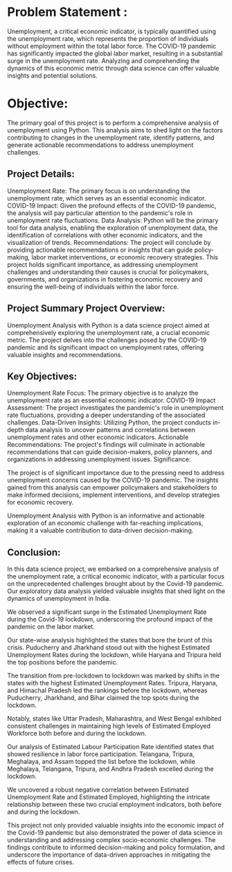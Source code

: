 
# Problem Statement :

Unemployment, a critical economic indicator, is typically quantified using the unemployment rate, which represents the proportion of individuals without employment within the total labor force. The COVID-19 pandemic has significantly impacted the global labor market, resulting in a substantial surge in the unemployment rate. Analyzing and comprehending the dynamics of this economic metric through data science can offer valuable insights and potential solutions.

# Objective:

The primary goal of this project is to perform a comprehensive analysis of unemployment using Python. This analysis aims to shed light on the factors contributing to changes in the unemployment rate, identify patterns, and generate actionable recommendations to address unemployment challenges.



## Project Details:

Unemployment Rate: The primary focus is on understanding the unemployment rate, which serves as an essential economic indicator. COVID-19 Impact: Given the profound effects of the COVID-19 pandemic, the analysis will pay particular attention to the pandemic's role in unemployment rate fluctuations. Data Analysis: Python will be the primary tool for data analysis, enabling the exploration of unemployment data, the identification of correlations with other economic indicators, and the visualization of trends. Recommendations: The project will conclude by providing actionable recommendations or insights that can guide policy-making, labor market interventions, or economic recovery strategies. This project holds significant importance, as addressing unemployment challenges and understanding their causes is crucial for policymakers, governments, and organizations in fostering economic recovery and ensuring the well-being of individuals within the labor force.
## Project Summary Project Overview:

Unemployment Analysis with Python is a data science project aimed at comprehensively exploring the unemployment rate, a crucial economic metric. The project delves into the challenges posed by the COVID-19 pandemic and its significant impact on unemployment rates, offering valuable insights and recommendations.
## Key Objectives:

Unemployment Rate Focus: The primary objective is to analyze the unemployment rate as an essential economic indicator. COVID-19 Impact Assessment: The project investigates the pandemic's role in unemployment rate fluctuations, providing a deeper understanding of the associated challenges. Data-Driven Insights: Utilizing Python, the project conducts in-depth data analysis to uncover patterns and correlations between unemployment rates and other economic indicators. Actionable Recommendations: The project's findings will culminate in actionable recommendations that can guide decision-makers, policy planners, and organizations in addressing unemployment issues. Significance:

The project is of significant importance due to the pressing need to address unemployment concerns caused by the COVID-19 pandemic. The insights gained from this analysis can empower policymakers and stakeholders to make informed decisions, implement interventions, and develop strategies for economic recovery.

Unemployment Analysis with Python is an informative and actionable exploration of an economic challenge with far-reaching implications, making it a valuable contribution to data-driven decision-making.
## Conclusion: 

In this data science project, we embarked on a comprehensive analysis of the unemployment rate, a critical economic indicator, with a particular focus on the unprecedented challenges brought about by the Covid-19 pandemic. Our exploratory data analysis yielded valuable insights that shed light on the dynamics of unemployment in India.

We observed a significant surge in the Estimated Unemployment Rate during the Covid-19 lockdown, underscoring the profound impact of the pandemic on the labor market.

Our state-wise analysis highlighted the states that bore the brunt of this crisis. Puducherry and Jharkhand stood out with the highest Estimated Unemployment Rates during the lockdown, while Haryana and Tripura held the top positions before the pandemic.

The transition from pre-lockdown to lockdown was marked by shifts in the states with the highest Estimated Unemployment Rates. Tripura, Haryana, and Himachal Pradesh led the rankings before the lockdown, whereas Puducherry, Jharkhand, and Bihar claimed the top spots during the lockdown.

Notably, states like Uttar Pradesh, Maharashtra, and West Bengal exhibited consistent challenges in maintaining high levels of Estimated Employed Workforce both before and during the lockdown.

Our analysis of Estimated Labour Participation Rate identified states that showed resilience in labor force participation. Telangana, Tripura, Meghalaya, and Assam topped the list before the lockdown, while Meghalaya, Telangana, Tripura, and Andhra Pradesh excelled during the lockdown.

We uncovered a robust negative correlation between Estimated Unemployment Rate and Estimated Employed, highlighting the intricate relationship between these two crucial employment indicators, both before and during the lockdown.

This project not only provided valuable insights into the economic impact of the Covid-19 pandemic but also demonstrated the power of data science in understanding and addressing complex socio-economic challenges. The findings contribute to informed decision-making and policy formulation, and underscore the importance of data-driven approaches in mitigating the effects of future crises.